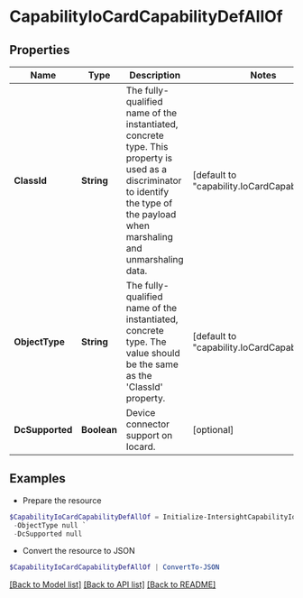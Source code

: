 # CapabilityIoCardCapabilityDefAllOf
## Properties

Name | Type | Description | Notes
------------ | ------------- | ------------- | -------------
**ClassId** | **String** | The fully-qualified name of the instantiated, concrete type. This property is used as a discriminator to identify the type of the payload when marshaling and unmarshaling data. | [default to "capability.IoCardCapabilityDef"]
**ObjectType** | **String** | The fully-qualified name of the instantiated, concrete type. The value should be the same as the &#39;ClassId&#39; property. | [default to "capability.IoCardCapabilityDef"]
**DcSupported** | **Boolean** | Device connector support on Iocard. | [optional] 

## Examples

- Prepare the resource
```powershell
$CapabilityIoCardCapabilityDefAllOf = Initialize-IntersightCapabilityIoCardCapabilityDefAllOf  -ClassId null `
 -ObjectType null `
 -DcSupported null
```

- Convert the resource to JSON
```powershell
$CapabilityIoCardCapabilityDefAllOf | ConvertTo-JSON
```

[[Back to Model list]](../README.md#documentation-for-models) [[Back to API list]](../README.md#documentation-for-api-endpoints) [[Back to README]](../README.md)

